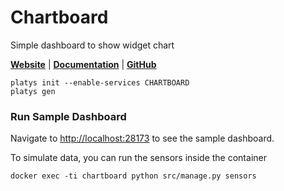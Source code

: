 # Chartboard

Simple dashboard to show widget chart 

**[Website](https://github.com/the-maux/Chartboard)** | **[Documentation](https://github.com/the-maux/tipboard/wiki)** | **[GitHub](https://github.com/the-maux/Chartboard)**

```
platys init --enable-services CHARTBOARD
platys gen
```

### Run Sample Dashboard

Navigate to <http://localhost:28173> to see the sample dashboard.

To simulate data, you can run the sensors inside the container

```
docker exec -ti chartboard python src/manage.py sensors
```

